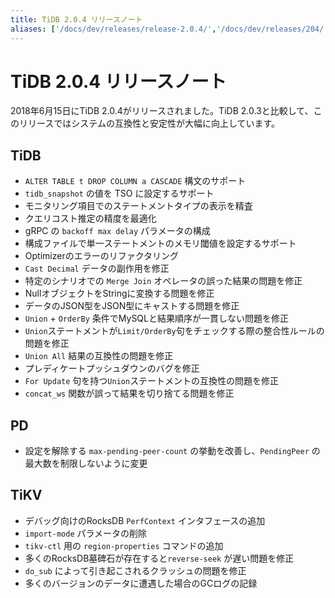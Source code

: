 ```yaml
---
title: TiDB 2.0.4 リリースノート
aliases: ['/docs/dev/releases/release-2.0.4/','/docs/dev/releases/204/']
---
```


# TiDB 2.0.4 リリースノート

2018年6月15日にTiDB 2.0.4がリリースされました。TiDB 2.0.3と比較して、このリリースではシステムの互換性と安定性が大幅に向上しています。

## TiDB

- `ALTER TABLE t DROP COLUMN a CASCADE` 構文のサポート
- `tidb_snapshot` の値を TSO に設定するサポート
- モニタリング項目でのステートメントタイプの表示を精査
- クエリコスト推定の精度を最適化
- gRPC の `backoff max delay` パラメータの構成
- 構成ファイルで単一ステートメントのメモリ閾値を設定するサポート
- Optimizerのエラーのリファクタリング
- `Cast Decimal` データの副作用を修正
- 特定のシナリオでの `Merge Join` オペレータの誤った結果の問題を修正
- NullオブジェクトをStringに変換する問題を修正
- データのJSON型をJSON型にキャストする問題を修正
- `Union` + `OrderBy` 条件でMySQLと結果順序が一貫しない問題を修正
- `Union`ステートメントが`Limit/OrderBy`句をチェックする際の整合性ルールの問題を修正
- `Union All` 結果の互換性の問題を修正
- プレディケートプッシュダウンのバグを修正
- `For Update` 句を持つ`Union`ステートメントの互換性の問題を修正
- `concat_ws` 関数が誤って結果を切り捨てる問題を修正

## PD

- 設定を解除する `max-pending-peer-count` の挙動を改善し、`PendingPeer` の最大数を制限しないように変更

## TiKV

- デバッグ向けのRocksDB `PerfContext` インタフェースの追加
- `import-mode` パラメータの削除
- `tikv-ctl` 用の `region-properties` コマンドの追加
- 多くのRocksDB墓碑石が存在すると`reverse-seek` が遅い問題を修正
- `do_sub` によって引き起こされるクラッシュの問題を修正
- 多くのバージョンのデータに遭遇した場合のGCログの記録